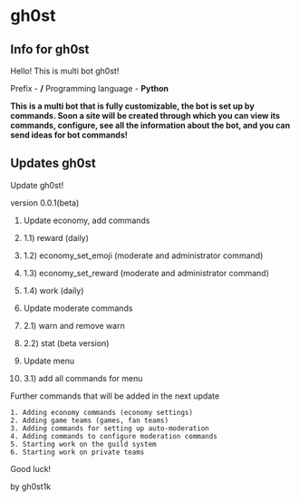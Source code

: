 # gh0st
## Info for gh0st
Hello!
This is multi bot gh0st!

Prefix - **/**
Programming language - **Python**

**This is a multi bot that is fully customizable, the bot is set up by commands. Soon a site will be created through which you can view its commands, configure, see all the information about the bot, and you can send ideas for bot commands!**

## Updates gh0st

Update gh0st!

version 0.0.1(beta)

1. Update economy, add commands
2. 1.1) reward (daily)
3. 1.2) economy_set_emoji (moderate and administrator command)
4. 1.3) economy_set_reward (moderate and administrator command)
5. 1.4) work (daily)
    
2. Update moderate commands
3. 2.1) warn and remove warn
4. 2.2) stat (beta version)

3. Update menu
4. 3.1) add all commands for menu

Further commands that will be added in the next update

    1. Adding economy commands (economy settings)
    2. Adding game teams (games, fan teams)
    3. Adding commands for setting up auto-moderation
    4. Adding commands to configure moderation commands
    5. Starting work on the guild system
    6. Starting work on private teams

Good luck!

by gh0st1k


